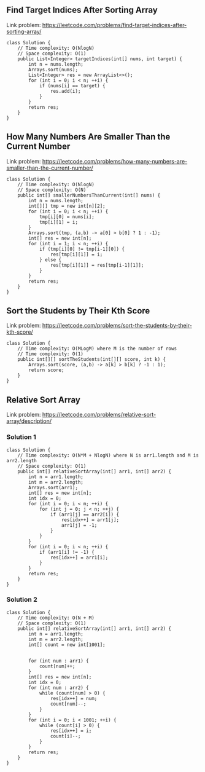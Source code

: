 ## Find Target Indices After Sorting Array

Link problem: https://leetcode.com/problems/find-target-indices-after-sorting-array/

```
class Solution {
    // Time complexity: O(NlogN)
    // Space complexity: O(1)
    public List<Integer> targetIndices(int[] nums, int target) {
        int n = nums.length;
        Arrays.sort(nums);
        List<Integer> res = new ArrayList<>();
        for (int i = 0; i < n; ++i) {
            if (nums[i] == target) {
                res.add(i);
            }
        }    
        return res;
    }
}
```

## How Many Numbers Are Smaller Than the Current Number
Link problem: https://leetcode.com/problems/how-many-numbers-are-smaller-than-the-current-number/

```
class Solution {
    // Time complexity: O(NlogN)
    // Space complexity: O(N)
    public int[] smallerNumbersThanCurrent(int[] nums) {
        int n = nums.length;
        int[][] tmp = new int[n][2];
        for (int i = 0; i < n; ++i) {
            tmp[i][0] = nums[i];
            tmp[i][1] = i;
        }
        Arrays.sort(tmp, (a,b) -> a[0] > b[0] ? 1 : -1);
        int[] res = new int[n];
        for (int i = 1; i < n; ++i) {
            if (tmp[i][0] != tmp[i-1][0]) {
                res[tmp[i][1]] = i;
            } else {
                res[tmp[i][1]] = res[tmp[i-1][1]];
            }
        }
        return res;
    }
}
```
## Sort the Students by Their Kth Score
Link problem: https://leetcode.com/problems/sort-the-students-by-their-kth-score/

```
class Solution {
    // Time complexity: O(MLogM) where M is the number of rows
    // Time complexity: O(1)
    public int[][] sortTheStudents(int[][] score, int k) {
        Arrays.sort(score, (a,b) -> a[k] > b[k] ? -1 : 1);
        return score;
    }
}
```


## Relative Sort Array
Link problem: https://leetcode.com/problems/relative-sort-array/description/

### Solution 1

```
class Solution {
    // Time complexity: O(N*M + NlogN) where N is arr1.length and M is arr2.length
    // Space complexity: O(1)
    public int[] relativeSortArray(int[] arr1, int[] arr2) {
        int n = arr1.length;
        int m = arr2.length;
        Arrays.sort(arr1);
        int[] res = new int[n];
        int idx = 0;
        for (int i = 0; i < m; ++i) {
            for (int j = 0; j < n; ++j) {
                if (arr1[j] == arr2[i]) {
                    res[idx++] = arr1[j];
                    arr1[j] = -1;
                }
            }
        }
        for (int i = 0; i < n; ++i) {
            if (arr1[i] != -1) {
                res[idx++] = arr1[i];
            }
        }
        return res;
    }
}
```

### Solution 2

```
class Solution {
    // Time complexity: O(N + M)
    // Space complexity: O(1)
    public int[] relativeSortArray(int[] arr1, int[] arr2) {
        int n = arr1.length;
        int m = arr2.length;
        int[] count = new int[1001];


        for (int num : arr1) {
            count[num]++;
        }
        int[] res = new int[n];
        int idx = 0;
        for (int num : arr2) {
            while (count[num] > 0) {
                res[idx++] = num;
                count[num]--;
            }
        }
        for (int i = 0; i < 1001; ++i) {
            while (count[i] > 0) {
                res[idx++] = i;
                count[i]--;
            }
        }
        return res;
    }
}
```






